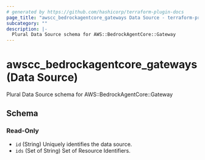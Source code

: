 ```yaml
---
# generated by https://github.com/hashicorp/terraform-plugin-docs
page_title: "awscc_bedrockagentcore_gateways Data Source - terraform-provider-awscc"
subcategory: ""
description: |-
  Plural Data Source schema for AWS::BedrockAgentCore::Gateway
---
```


# awscc_bedrockagentcore_gateways (Data Source)

Plural Data Source schema for AWS::BedrockAgentCore::Gateway



<!-- schema generated by tfplugindocs -->
## Schema

### Read-Only

- `id` (String) Uniquely identifies the data source.
- `ids` (Set of String) Set of Resource Identifiers.
